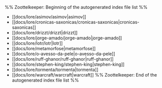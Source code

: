 %% Zoottelkeeper: Beginning of the autogenerated index file list  %%
-  [[docs/lore/asimov/asimov|asimov]]
-  [[docs/lore/cronicas-saxonicas/cronicas-saxonicas|cronicas-saxonicas]]
-  [[docs/lore/drizzt/drizzt|drizzt]]
-  [[docs/lore/jorge-amado/jorge-amado|jorge-amado]]
-  [[docs/lore/lotr/lotr|lotr]]
-  [[docs/lore/metamorfose|metamorfose]]
-  [[docs/lore/o-avesso-da-pele|o-avesso-da-pele]]
-  [[docs/lore/ruff-ghanor/ruff-ghanor|ruff-ghanor]]
-  [[docs/lore/stephen-king/stephen-king|stephen-king]]
-  [[docs/lore/tormenta/tormenta|tormenta]]
-  [[docs/lore/warcraft/warcraft|warcraft]]
%% Zoottelkeeper: End of the autogenerated index file list  %%

